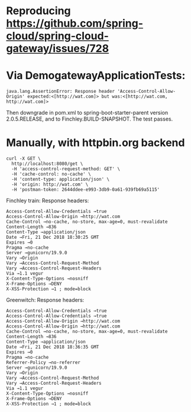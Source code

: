 # Reproducing https://github.com/spring-cloud/spring-cloud-gateway/issues/728

# Via DemogatewayApplicationTests:

`java.lang.AssertionError: Response header 'Access-Control-Allow-Origin' expected:<[http://wat.com]> but was:<[http://wat.com, http://wat.com]>`

Then downgrade in pom.xml to spring-boot-starter-parent version 2.0.5.RELEASE, and to Finchley.BUILD-SNAPSHOT. The test passes.

# Manually, with httpbin.org backend

```
curl -X GET \
  http://localhost:8080/get \
  -H 'access-control-request-method: GET' \
  -H 'cache-control: no-cache' \
  -H 'content-type: application/json' \
  -H 'origin: http://wat.com' \
  -H 'postman-token: 2644ddee-e993-3db9-0a61-939fb69a5115'
```

Finchley train:
Response headers:
```
Access-Control-Allow-Credentials →true
Access-Control-Allow-Origin →http://wat.com
Cache-Control →no-cache, no-store, max-age=0, must-revalidate
Content-Length →836
Content-Type →application/json
Date →Fri, 21 Dec 2018 18:30:25 GMT
Expires →0
Pragma →no-cache
Server →gunicorn/19.9.0
Vary →Origin
Vary →Access-Control-Request-Method
Vary →Access-Control-Request-Headers
Via →1.1 vegur
X-Content-Type-Options →nosniff
X-Frame-Options →DENY
X-XSS-Protection →1 ; mode=block
```

Greenwitch:
Response headers:
```
Access-Control-Allow-Credentials →true
Access-Control-Allow-Credentials →true
Access-Control-Allow-Origin →http://wat.com
Access-Control-Allow-Origin →http://wat.com
Cache-Control →no-cache, no-store, max-age=0, must-revalidate
Content-Length →836
Content-Type →application/json
Date →Fri, 21 Dec 2018 18:36:35 GMT
Expires →0
Pragma →no-cache
Referrer-Policy →no-referrer
Server →gunicorn/19.9.0
Vary →Origin
Vary →Access-Control-Request-Method
Vary →Access-Control-Request-Headers
Via →1.1 vegur
X-Content-Type-Options →nosniff
X-Frame-Options →DENY
X-XSS-Protection →1 ; mode=block
```
